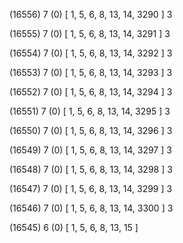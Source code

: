 (16556) 7 (0) [ 1, 5, 6, 8, 13, 14, 3290 ] 3 


(16555) 7 (0) [ 1, 5, 6, 8, 13, 14, 3291 ] 3 


(16554) 7 (0) [ 1, 5, 6, 8, 13, 14, 3292 ] 3 


(16553) 7 (0) [ 1, 5, 6, 8, 13, 14, 3293 ] 3 


(16552) 7 (0) [ 1, 5, 6, 8, 13, 14, 3294 ] 3 


(16551) 7 (0) [ 1, 5, 6, 8, 13, 14, 3295 ] 3 


(16550) 7 (0) [ 1, 5, 6, 8, 13, 14, 3296 ] 3 


(16549) 7 (0) [ 1, 5, 6, 8, 13, 14, 3297 ] 3 


(16548) 7 (0) [ 1, 5, 6, 8, 13, 14, 3298 ] 3 


(16547) 7 (0) [ 1, 5, 6, 8, 13, 14, 3299 ] 3 


(16546) 7 (0) [ 1, 5, 6, 8, 13, 14, 3300 ] 3 


(16545) 6 (0) [ 1, 5, 6, 8, 13, 15 ]  

